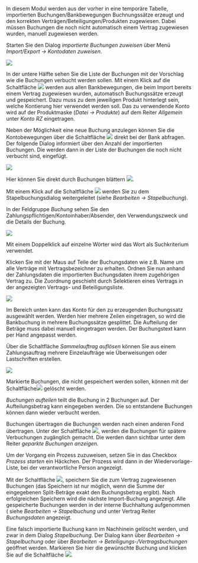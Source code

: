 In diesem Modul werden aus der vorher in eine temporäre Tabelle, importierten Buchungen/Bankbewegungen Buchnungssätze erzeugt und den korrekten Verträgen/Beteiligungen/Produkten zugewiesen. Dabei müssen Buchungen die noch nicht automatisch einem Vertrag zugewiesen wurden, manuell zugewiesen werden.

Starten Sie den Dialog *importierte Buchungen zuweisen* über Menü *Import/Export → Kontodaten zuweisen*.

![](http://xpecto.github.io/docs/img/img_1442306438835.png)

In der untere Hälfte sehen Sie die Liste der Buchungen mit der Vorschlag wie die Buchungen verbucht werden sollen. Mit einem Klick auf die Schaltfläche ![](http://xpecto.github.io/docs/img/img_1442307719407.png) werden aus allen Bankbewegungen, die beim Import bereits einem Vertrag zugewiesen wurden, automatisch Buchungssätze erzeugt und gespeichert. Dazu muss zu dem jeweiligen Produkt hinterlegt sein, welche Kontierung hier verwendet werden soll. Das zu verwendende Konto wird auf der Produktmaske (*Datei → Produkte*) auf dem Reiter *Allgemein* unter *Konto RZ* eingetragen. 

Neben der Möglichkeit eine neue Buchung anzulegen können Sie die Kontobewegungen über die Schaltfläche ![](http://xpecto.github.io/docs/img/img_1442404114905.png) direkt bei der Bank abfragen.  Der folgende Dialog informiert über den Anzahl der importierten Buchungen. Die werden dann in der Liste der Buchungen die noch nicht verbucht sind, eingefügt. 

![](http://xpecto.github.io/docs/img/img_1442408739054.png)

Hier können Sie direkt durch Buchungen blättern ![](http://xpecto.github.io/docs/img/img_1442309271825.png).

Mit einem Klick auf die Schaltfläche ![](http://xpecto.github.io/docs/img/img_1442404617262.png) werden Sie zu dem Stapelbuchungsdialog weitergeleitet (siehe *Bearbeiten → Stapelbuchung*). 

In der Feldgruppe *Buchung* sehen Sie den Zahlungspflichtigen/Kontoinhaber/Absender, den Verwendungszweck und die Details der Buchung.

![](http://xpecto.github.io/docs/img/img_1442410642193.png)
 
Mit einem Doppelklick auf einzelne Wörter wird das Wort als Suchkriterium verwendet. 

 Klicken Sie mit der Maus auf Teile der Buchungsdaten wie z.B. Name um alle Verträge mit Vertragsbezeichner zu erhalten. Ordnen Sie nun anhand der Zahlungsdaten die importierten Buchungsdaten ihrem zugehörigen Vertrag zu. Die Zuordnung geschieht durch Selektieren eines Vertrags in der angezeigten Vertrags- und Beteiligungsliste.
 
![](http://xpecto.github.io/docs/img/img_1442410773367.png)

Im Bereich unten kann das Konto für den zu erzeugenden Buchungssatz ausgewählt werden. Werden hier mehrere Zeilen eingetragen, so wird die Bankbuchung in mehrere Buchungssätze gesplittet. Die Aufteilung der Beträge muss dabei manuell eingetragen werden. Der Buchungstext kann per Hand angepasst werden.

Über die Schaltfläche *Sammelauftrag auflösen* können Sie aus einem Zahlungsauftrag mehrere Einzelaufträge wie Überweisungen oder Lastschriften erstellen. 

![](http://xpecto.github.io/docs/img/img_1442411007721.png)

Markierte Buchungen, die nicht gespeichert werden sollen, können mit der Schaltfläche![](http://xpecto.github.io/docs/img/img_1442237227264.png) gelöscht werden.

*Buchungen aufteilen* teilt die Buchung in 2 Buchungen auf. Der Aufteilungsbetrag kann eingegeben werden. Die so entstandene Buchungen können dann wieder verbucht werden.

Buchungen übertragen die Buchungen werden nach einen anderen Fond übertragen. Unter der Schaltfläche 
![](http://xpecto.github.io/docs/img/img_1442406481698.png), werden die Buchungen für spätere Verbuchungen zugänglich gemacht. Die werden dann sichtbar unter dem Reiter *geparkte Buchungen anzeigen.*

Um der Vorgang ein Prozess zuzuweisen, setzen Sie in das Checkbox *Prozess starten* ein Häckchen. Der Prozess wird dann in der Wiedervorlage-Liste, bei der verantwortliche Person angezeigt.

Mit der Schaltfläche ![](http://xpecto.github.io/docs/img/img_1442236615351.png), speichern Sie die zum Vertrag zugewiesenen Buchungen (das Speichern ist nur möglich, wenn die Summe der eingegebenen Split-Beträge exakt den Buchungsbetrag ergibt). Nach erfolgreichen Speichern wird die nächste Import-Buchung angezeigt. 
Alle gespeicherte Buchungen werden in der interne Buchhaltung aufgenommen ( siehe *Bearbeiten → Stapelbuchung* und unter Vertrag Reiter *Buchungsdaten* angezeigt.

Eine falsch importierte Buchung kann im Nachhinein gelöscht werden, und zwar in dem Dialog *Stapelbuchung*. Der Dialog kann über *Bearbeiten → Stapelbuchung* oder über *Bearbeiten → Beteiligungs-/Vertragsbuchungen* geöffnet werden. Markieren Sie hier die gewünschte Buchung und klicken Sie auf die Schaltfläche ![](http://xpecto.github.io/docs/img/img_1442912298087.png). 